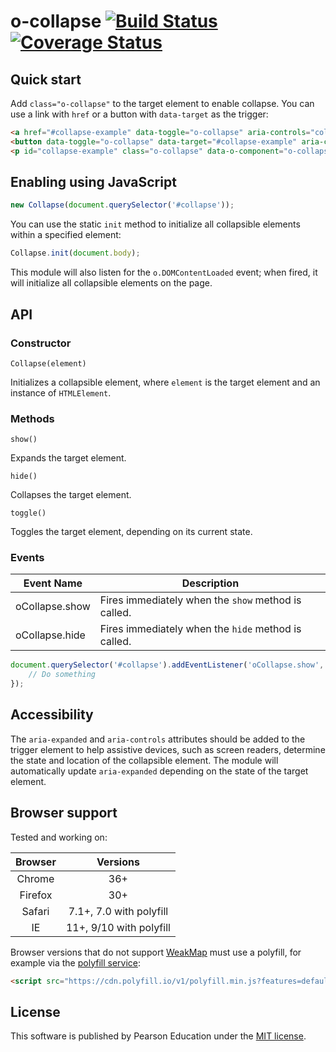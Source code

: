 # o-collapse [![Build Status](https://travis-ci.org/Pearson-Higher-Ed/o-collapse.svg?branch=master)](https://travis-ci.org/Pearson-Higher-Ed/o-collapse) [![Coverage Status](https://coveralls.io/repos/Pearson-Higher-Ed/o-collapse/badge.svg?branch=master&service=github)](https://coveralls.io/github/Pearson-Higher-Ed/o-collapse?branch=master)

## Quick start

Add `class="o-collapse"` to the target element to enable collapse. You can use a link with `href` or a button with `data-target` as the trigger:

```html
<a href="#collapse-example" data-toggle="o-collapse" aria-controls="collapse-example" aria-expanded="false">Link trigger</a>
<button data-toggle="o-collapse" data-target="#collapse-example" aria-controls="collapse-example" aria-expanded="false">Button trigger</button>
<p id="collapse-example" class="o-collapse" data-o-component="o-collapse">Quisque in tortor finibus, dictum sem vel, convallis felis. Nunc ac mi in urna euismod eleifend in vitae augue. Suspendisse blandit feugiat vulputate. Praesent sit amet fringilla eros. Mauris nunc nisl, laoreet sit amet molestie vitae, sodales et diam.</p>
```

## Enabling using JavaScript

```js
new Collapse(document.querySelector('#collapse'));
```

You can use the static `init` method to initialize all collapsible elements within a specified element:

```js
Collapse.init(document.body);
```

This module will also listen for the `o.DOMContentLoaded` event; when fired, it will initialize all collapsible elements on the page.

## API

### Constructor

`Collapse(element)`

Initializes a collapsible element, where `element` is the target element and an instance of `HTMLElement`.

### Methods

`show()`

Expands the target element.

`hide()`

Collapses the target element.

`toggle()`

Toggles the target element, depending on its current state.

### Events

| Event Name               | Description                                         |
|--------------------------|-----------------------------------------------------|
| oCollapse.show           | Fires immediately when the `show` method is called. |
| oCollapse.hide           | Fires immediately when the `hide` method is called. |

```js
document.querySelector('#collapse').addEventListener('oCollapse.show', function (e) {
	// Do something
});
```

## Accessibility

The `aria-expanded` and `aria-controls` attributes should be added to the trigger element to help assistive devices, such as screen readers, determine the state and location of the collapsible element. The module will automatically update `aria-expanded` depending on the state of the target element.

## Browser support

Tested and working on:

|  Browser   | Versions                  |
|:----------:|:-------------------------:|
|   Chrome   |   36+                     |
|   Firefox  |   30+                     |
|   Safari   |   7.1+, 7.0 with polyfill |
|   IE       |   11+, 9/10 with polyfill |

Browser versions that do not support [WeakMap](https://developer.mozilla.org/en-US/docs/Web/JavaScript/Reference/Global_Objects/WeakMap) must use a polyfill, for example via the [polyfill service](https://cdn.polyfill.io/v1/docs/):

```html
<script src="https://cdn.polyfill.io/v1/polyfill.min.js?features=default,WeakMap"></script>
```

## License

This software is published by Pearson Education under the [MIT license](LICENSE).
